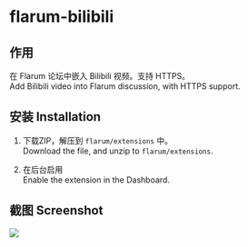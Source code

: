 # flarum-bilibili

## 作用
在 Flarum 论坛中嵌入 Bilibili 视频。支持 HTTPS。  
Add Bilibili video into Flarum discussion, with HTTPS support.

## 安装 Installation
1. 下载ZIP，解压到 `flarum/extensions` 中。  
Download the file, and unzip to `flarum/extensions`.

2. 在后台启用  
Enable the extension in the Dashboard.

## 截图 Screenshot  
![](https://i.imgur.com/ZYouShS.jpg)
